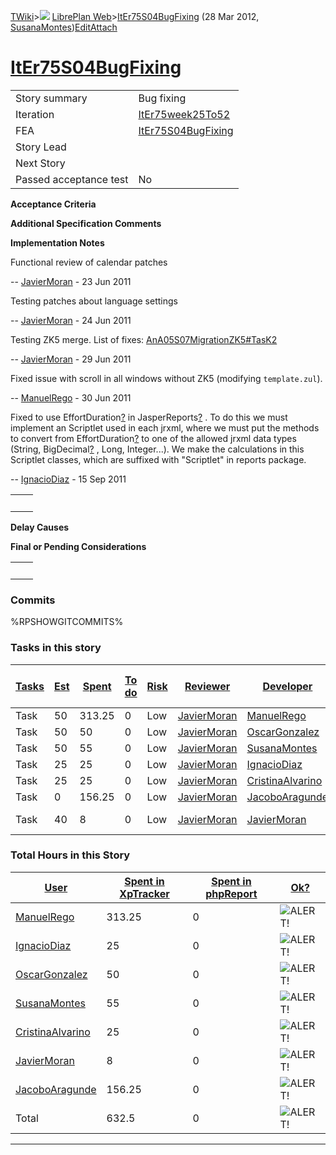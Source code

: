 [TWiki](Main_WebHome)&gt;![](/twiki/pub/TWiki/TWikiDocGraphics/web-bg-small.gif) [LibrePlan Web](LibrePlan_WebHome)&gt;[ItEr75S04BugFixing](LibrePlan_ItEr75S04BugFixing "Topic revision: 22 (28 Mar 2012 - 11:06:24)") (28 Mar 2012, [SusanaMontes](Main_SusanaMontes))[Edit](LibrePlan_ItEr75S04BugFixing?t=1520343676 "Edit this topic text")[Attach](/twiki/bin/attach/LibrePlan/ItEr75S04BugFixing "Attach an image or document to this topic")  

 [ItEr75S04BugFixing](LibrePlan_ItEr75S04BugFixing)
===================================================

|                        |                                                    |
|------------------------|----------------------------------------------------|
| Story summary          | Bug fixing                                         |
| Iteration              | [ItEr75week25To52](LibrePlan_ItEr75week25To52)     |
| FEA                    | [ItEr75S04BugFixing](LibrePlan_ItEr75S04BugFixing) |
| Story Lead             |                                                    |
| Next Story             |                                                    |
| Passed acceptance test | No                                                 |

**Acceptance Criteria**

**Additional Specification Comments**

**Implementation Notes**

Functional review of calendar patches

-- [JavierMoran](Main_JavierMoran) - 23 Jun 2011

Testing patches about language settings

-- [JavierMoran](Main_JavierMoran) - 24 Jun 2011

Testing ZK5 merge. List of fixes: [AnA05S07MigrationZK5\#TasK2](LibrePlan_AnA05S07MigrationZK5#TasK2)

-- [JavierMoran](Main_JavierMoran) - 29 Jun 2011

Fixed issue with scroll in all windows without ZK5 (modifying `template.zul`).

-- [ManuelRego](Main_ManuelRego) - 30 Jun 2011

Fixed to use EffortDuration[?](LibrePlan_EffortDuration?topicparent=LibrePlan.ItEr75S04BugFixing "Create this topic") in JasperReports[?](LibrePlan_JasperReports?topicparent=LibrePlan.ItEr75S04BugFixing "Create this topic") . To do this we must implement an Scriptlet used in each jrxml, where we must put the methods to convert from EffortDuration[?](LibrePlan_EffortDuration?topicparent=LibrePlan.ItEr75S04BugFixing "Create this topic") to one of the allowed jrxml data types (String, BigDecimal[?](LibrePlan_BigDecimal?topicparent=LibrePlan.ItEr75S04BugFixing "Create this topic") , Long, Integer...). We make the calculations in this Scriptlet classes, which are suffixed with "Scriptlet" in reports package.

-- [IgnacioDiaz](Main_IgnacioDiaz) - 15 Sep 2011

|     |     |
|-----|-----|
|     |     |

**Delay Causes**

**Final or Pending Considerations**

|     |     |
|-----|-----|
|     |     |

###  Commits

%RPSHOWGITCOMMITS%

###  Tasks in this story

| [Tasks](LibrePlan_ItEr75S04BugFixing?sortcol=0;table=2;up=0#sorted_table "Sort by this column") | [Est](LibrePlan_ItEr75S04BugFixing?sortcol=1;table=2;up=0#sorted_table "Sort by this column") | [Spent](LibrePlan_ItEr75S04BugFixing?sortcol=2;table=2;up=0#sorted_table "Sort by this column") | [To do](LibrePlan_ItEr75S04BugFixing?sortcol=3;table=2;up=0#sorted_table "Sort by this column") | [Risk](LibrePlan_ItEr75S04BugFixing?sortcol=4;table=2;up=0#sorted_table "Sort by this column") | [Reviewer](LibrePlan_ItEr75S04BugFixing?sortcol=5;table=2;up=0#sorted_table "Sort by this column") | [Developer](LibrePlan_ItEr75S04BugFixing?sortcol=6;table=2;up=0#sorted_table "Sort by this column") | [Task Name](LibrePlan_ItEr75S04BugFixing?sortcol=7;table=2;up=0#sorted_table "Sort by this column") | [Start Date](LibrePlan_ItEr75S04BugFixing?sortcol=8;table=2;up=0#sorted_table "Sort by this column") | [Est End Date](LibrePlan_ItEr75S04BugFixing?sortcol=9;table=2;up=0#sorted_table "Sort by this column") | [End Date](LibrePlan_ItEr75S04BugFixing?sortcol=10;table=2;up=0#sorted_table "Sort by this column") |
|-------------------------------------------------------------------------------------------------|-----------------------------------------------------------------------------------------------|-------------------------------------------------------------------------------------------------|-------------------------------------------------------------------------------------------------|------------------------------------------------------------------------------------------------|----------------------------------------------------------------------------------------------------|-----------------------------------------------------------------------------------------------------|-----------------------------------------------------------------------------------------------------|------------------------------------------------------------------------------------------------------|--------------------------------------------------------------------------------------------------------|-----------------------------------------------------------------------------------------------------|
| Task                                                                                            | 50                                                                                            | 313.25                                                                                          | 0                                                                                               | Low                                                                                            | [JavierMoran](Main_JavierMoran)                                                                    | [ManuelRego](Main_ManuelRego)                                                                       | Bug fixing                                                                                          |                                                                                                      |                                                                                                        |                                                                                                     |
| Task                                                                                            | 50                                                                                            | 50                                                                                              | 0                                                                                               | Low                                                                                            | [JavierMoran](Main_JavierMoran)                                                                    | [OscarGonzalez](Main_OscarGonzalez)                                                                 | Bug fixing                                                                                          |                                                                                                      |                                                                                                        |                                                                                                     |
| Task                                                                                            | 50                                                                                            | 55                                                                                              | 0                                                                                               | Low                                                                                            | [JavierMoran](Main_JavierMoran)                                                                    | [SusanaMontes](Main_SusanaMontes)                                                                   | Bug fixing                                                                                          |                                                                                                      |                                                                                                        |                                                                                                     |
| Task                                                                                            | 25                                                                                            | 25                                                                                              | 0                                                                                               | Low                                                                                            | [JavierMoran](Main_JavierMoran)                                                                    | [IgnacioDiaz](Main_IgnacioDiaz)                                                                     | Bug fixing                                                                                          |                                                                                                      |                                                                                                        |                                                                                                     |
| Task                                                                                            | 25                                                                                            | 25                                                                                              | 0                                                                                               | Low                                                                                            | [JavierMoran](Main_JavierMoran)                                                                    | [CristinaAlvarino](Main_CristinaAlvarino)                                                           | Bug fixing                                                                                          |                                                                                                      |                                                                                                        |                                                                                                     |
| Task                                                                                            | 0                                                                                             | 156.25                                                                                          | 0                                                                                               | Low                                                                                            | [JavierMoran](Main_JavierMoran)                                                                    | [JacoboAragunde](Main_JacoboAragunde)                                                               | Bug fixing                                                                                          |                                                                                                      |                                                                                                        |                                                                                                     |
| Task                                                                                            | 40                                                                                            | 8                                                                                               | 0                                                                                               | Low                                                                                            | [JavierMoran](Main_JavierMoran)                                                                    | [JavierMoran](Main_JavierMoran)                                                                     | Application testing                                                                                 |                                                                                                      |                                                                                                        |                                                                                                     |

###  Total Hours in this Story

| [User](LibrePlan_ItEr75S04BugFixing?sortcol=0;table=3;up=0#sorted_table "Sort by this column") | [Spent in XpTracker](LibrePlan_ItEr75S04BugFixing?sortcol=1;table=3;up=0#sorted_table "Sort by this column") | [Spent in phpReport](LibrePlan_ItEr75S04BugFixing?sortcol=2;table=3;up=0#sorted_table "Sort by this column") | [Ok?](LibrePlan_ItEr75S04BugFixing?sortcol=3;table=3;up=0#sorted_table "Sort by this column") |
|------------------------------------------------------------------------------------------------|--------------------------------------------------------------------------------------------------------------|--------------------------------------------------------------------------------------------------------------|-----------------------------------------------------------------------------------------------|
| [ManuelRego](Main_ManuelRego)                                                                  | 313.25                                                                                                       | 0                                                                                                            | ![ALERT!](/twiki/pub/TWiki/TWikiDocGraphics/warning.gif "ALERT!")                             |
| [IgnacioDiaz](Main_IgnacioDiaz)                                                                | 25                                                                                                           | 0                                                                                                            | ![ALERT!](/twiki/pub/TWiki/TWikiDocGraphics/warning.gif "ALERT!")                             |
| [OscarGonzalez](Main_OscarGonzalez)                                                            | 50                                                                                                           | 0                                                                                                            | ![ALERT!](/twiki/pub/TWiki/TWikiDocGraphics/warning.gif "ALERT!")                             |
| [SusanaMontes](Main_SusanaMontes)                                                              | 55                                                                                                           | 0                                                                                                            | ![ALERT!](/twiki/pub/TWiki/TWikiDocGraphics/warning.gif "ALERT!")                             |
| [CristinaAlvarino](Main_CristinaAlvarino)                                                      | 25                                                                                                           | 0                                                                                                            | ![ALERT!](/twiki/pub/TWiki/TWikiDocGraphics/warning.gif "ALERT!")                             |
| [JavierMoran](Main_JavierMoran)                                                                | 8                                                                                                            | 0                                                                                                            | ![ALERT!](/twiki/pub/TWiki/TWikiDocGraphics/warning.gif "ALERT!")                             |
| [JacoboAragunde](Main_JacoboAragunde)                                                          | 156.25                                                                                                       | 0                                                                                                            | ![ALERT!](/twiki/pub/TWiki/TWikiDocGraphics/warning.gif "ALERT!")                             |
| Total                                                                                          | 632.5                                                                                                        | 0                                                                                                            | ![ALERT!](/twiki/pub/TWiki/TWikiDocGraphics/warning.gif "ALERT!")                             |

------------------------------------------------------------------------
